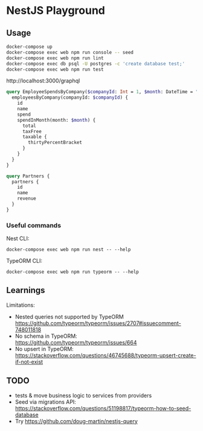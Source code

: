 # NestJS Playground

## Usage

```sh
docker-compose up
docker-compose exec web npm run console -- seed
docker-compose exec web npm run lint
docker-compose exec db psql -U postgres -c 'create database test;'
docker-compose exec web npm run test
```

http://localhost:3000/graphql

```graphql
query EmployeeSpendsByCompany($companyId: Int = 1, $month: DateTime = "2020-02-03") {
  employeesByCompany(companyId: $companyId) {
    id
    name
    spend
    spendInMonth(month: $month) {
      total
      taxFree
      taxable {
        thirtyPercentBracket
      }
    }
  }
}

query Partners {
  partners {
    id
    name
    revenue
  }
}
```

### Useful commands

Nest CLI:
```
docker-compose exec web npm run nest -- --help
```

TypeORM CLI:
```
docker-compose exec web npm run typeorm -- --help
```

## Learnings

Limitations:
- Nested queries not supported by TypeORM https://github.com/typeorm/typeorm/issues/2707#issuecomment-748011818
- No schema in TypeORM: https://github.com/typeorm/typeorm/issues/664
- No upsert in TypeORM: https://stackoverflow.com/questions/46745688/typeorm-upsert-create-if-not-exist

## TODO

- tests & move business logic to services from providers
- Seed via migrations API: https://stackoverflow.com/questions/51198817/typeorm-how-to-seed-database
- Try https://github.com/doug-martin/nestjs-query
